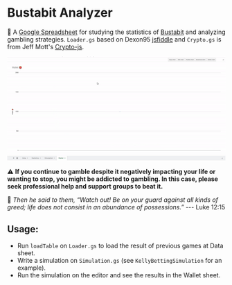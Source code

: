 
# Bustabit Analyzer

🎲 A [Google Spreadsheet](https://docs.google.com/spreadsheets/d/1w4RSNsScIgSw9AKgqOLl7SrwQMfyAMV0mYi27ALH-hs/edit#gid=0) for studying the statistics of [Bustabit](https://www.bustabit.com/) and analyzing gambling strategies.
`Loader.gs` based on Dexon95 [jsfiddle](https://jsfiddle.net/Dexon95/2fmuxLza/show) and `Crypto.gs` is from Jeff Mott's [Crypto-js](https://code.google.com/archive/p/crypto-js/). 

![Bustabit Analyzer Demo](demo.gif)

⚠  **If you continue to gamble despite it negatively impacting your life or wanting to stop, you might be addicted to gambling. In this case, please seek professional help and support groups to beat it.**

📒 *Then he said to them, “Watch out! Be on your guard against all kinds of greed; life does not consist in an abundance of possessions.”* --- Luke 12:15


## Usage:
- Run `loadTable` on `Loader.gs` to load the result of previous games at Data sheet.
- Write a simulation on `Simulation.gs` (see `KellyBettingSimulation` for an example).
- Run the simulation on the editor and see the results in the Wallet sheet.

